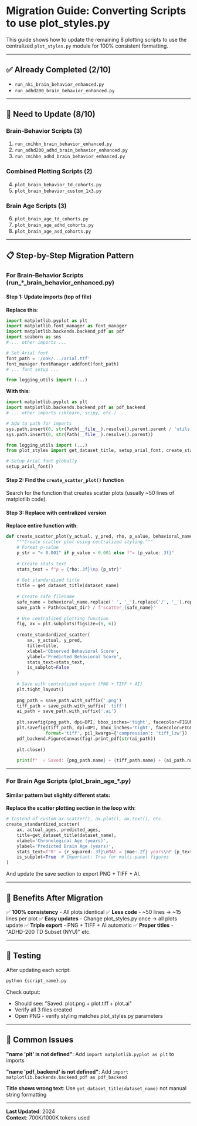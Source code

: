 # Migration Guide: Converting Scripts to use plot_styles.py

This guide shows how to update the remaining 8 plotting scripts to use the centralized `plot_styles.py` module for 100% consistent formatting.

---

## ✅ Already Completed (2/10)

- `run_nki_brain_behavior_enhanced.py`
- `run_adhd200_brain_behavior_enhanced.py`

---

## 🔄 Need to Update (8/10)

### Brain-Behavior Scripts (3)
1. `run_cmihbn_brain_behavior_enhanced.py`
2. `run_adhd200_adhd_brain_behavior_enhanced.py`  
3. `run_cmihbn_adhd_brain_behavior_enhanced.py`

### Combined Plotting Scripts (2)
4. `plot_brain_behavior_td_cohorts.py`
5. `plot_brain_behavior_custom_1x3.py`

### Brain Age Scripts (3)
6. `plot_brain_age_td_cohorts.py`
7. `plot_brain_age_adhd_cohorts.py`
8. `plot_brain_age_asd_cohorts.py`

---

## 📋 Step-by-Step Migration Pattern

### For Brain-Behavior Scripts (run_*_brain_behavior_enhanced.py)

#### Step 1: Update imports (top of file)

**Replace this**:
```python
import matplotlib.pyplot as plt
import matplotlib.font_manager as font_manager
import matplotlib.backends.backend_pdf as pdf
import seaborn as sns
# ... other imports ...

# Set Arial font
font_path = '/oak/.../arial.ttf'
font_manager.fontManager.addfont(font_path)
# ... font setup ...

from logging_utils import (...)
```

**With this**:
```python
import matplotlib.pyplot as plt
import matplotlib.backends.backend_pdf as pdf_backend
# ... other imports (sklearn, scipy, etc.) ...

# Add to path for imports
sys.path.insert(0, str(Path(__file__).resolve().parent.parent / 'utils'))
sys.path.insert(0, str(Path(__file__).resolve().parent))

from logging_utils import (...)
from plot_styles import get_dataset_title, setup_arial_font, create_standardized_scatter, DPI, FIGURE_FACECOLOR

# Setup Arial font globally
setup_arial_font()
```

#### Step 2: Find the `create_scatter_plot()` function

Search for the function that creates scatter plots (usually ~50 lines of matplotlib code).

#### Step 3: Replace with centralized version

**Replace entire function with**:
```python
def create_scatter_plot(y_actual, y_pred, rho, p_value, behavioral_name, dataset_name, output_dir):
    """Create scatter plot using centralized styling."""
    # Format p-value
    p_str = "< 0.001" if p_value < 0.001 else f"= {p_value:.3f}"
    
    # Create stats text
    stats_text = f"ρ = {rho:.3f}\np {p_str}"
    
    # Get standardized title
    title = get_dataset_title(dataset_name)
    
    # Create safe filename
    safe_name = behavioral_name.replace(' ', '_').replace('/', '_').replace('(', '').replace(')', '')
    save_path = Path(output_dir) / f'scatter_{safe_name}'
    
    # Use centralized plotting function
    fig, ax = plt.subplots(figsize=(8, 6))
    
    create_standardized_scatter(
        ax, y_actual, y_pred,
        title=title,
        xlabel='Observed Behavioral Score',
        ylabel='Predicted Behavioral Score',
        stats_text=stats_text,
        is_subplot=False
    )
    
    # Save with centralized export (PNG + TIFF + AI)
    plt.tight_layout()
    
    png_path = save_path.with_suffix('.png')
    tiff_path = save_path.with_suffix('.tiff')
    ai_path = save_path.with_suffix('.ai')
    
    plt.savefig(png_path, dpi=DPI, bbox_inches='tight', facecolor=FIGURE_FACECOLOR, edgecolor='none')
    plt.savefig(tiff_path, dpi=DPI, bbox_inches='tight', facecolor=FIGURE_FACECOLOR, edgecolor='none',
               format='tiff', pil_kwargs={'compression': 'tiff_lzw'})
    pdf_backend.FigureCanvas(fig).print_pdf(str(ai_path))
    
    plt.close()
    
    print(f"  ✓ Saved: {png_path.name} + {tiff_path.name} + {ai_path.name}")
```

---

### For Brain Age Scripts (plot_brain_age_*.py)

#### Similar pattern but slightly different stats:

**Replace the scatter plotting section in the loop with**:
```python
# Instead of custom ax.scatter(), ax.plot(), ax.text(), etc.
create_standardized_scatter(
    ax, actual_ages, predicted_ages,
    title=get_dataset_title(dataset_name),
    xlabel='Chronological Age (years)',
    ylabel='Predicted Brain Age (years)',
    stats_text=f"R² = {r_squared:.3f}\nMAE = {mae:.2f} years\nP {p_text}\nN = {len(actual_ages)}",
    is_subplot=True  # Important: True for multi-panel figures
)
```

And update the save section to export PNG + TIFF + AI.

---

## 🎯 Benefits After Migration

✅ **100% consistency** - All plots identical
✅ **Less code** - ~50 lines → ~15 lines per plot
✅ **Easy updates** - Change plot_styles.py once → all plots update
✅ **Triple export** - PNG + TIFF + AI automatic
✅ **Proper titles** - "ADHD-200 TD Subset (NYU)" etc.

---

## 📝 Testing

After updating each script:
```bash
python {script_name}.py
```

Check output:
- Should see: "Saved: plot.png + plot.tiff + plot.ai"
- Verify all 3 files created
- Open PNG - verify styling matches plot_styles.py parameters

---

## 🚨 Common Issues

**"name 'plt' is not defined"**: Add `import matplotlib.pyplot as plt` to imports

**"name 'pdf_backend' is not defined"**: Add `import matplotlib.backends.backend_pdf as pdf_backend`

**Title shows wrong text**: Use `get_dataset_title(dataset_name)` not manual string formatting

---

**Last Updated**: 2024  
**Context**: 700K/1000K tokens used

